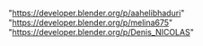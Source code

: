 
"https://developer.blender.org/p/aahelibhaduri"
"https://developer.blender.org/p/melina675"
"https://developer.blender.org/p/Denis_NICOLAS"
 
